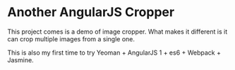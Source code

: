 # Another AngularJS Cropper

This project comes is a demo of image cropper. What makes it different is it can crop multiple images from a single one.

This is also my first time to try Yeoman + AngularJS 1 + es6 + Webpack + Jasmine.
